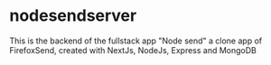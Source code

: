 # nodesendserver

This is the backend of the fullstack app "Node send" a clone app of FirefoxSend, created with NextJs, NodeJs, Express and MongoDB
